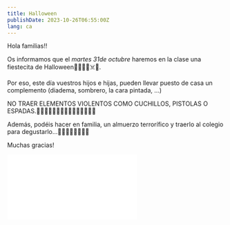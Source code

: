 ```yaml
---
title: Halloween
publishDate: 2023-10-26T06:55:00Z
lang: ca
---
```


Hola familias!!

Os informamos que el _martes 31de octubre_ haremos en la clase una fiestecita de Halloween🧛‍♂️🦇🎃☠️👻.

Por eso, este día vuestros hijos e hijas, pueden llevar puesto de casa un complemento (diadema, sombrero, la cara pintada, ...)

NO TRAER ELEMENTOS VIOLENTOS COMO CUCHILLOS, PISTOLAS O ESPADAS.🧙‍♀️🧙🏾‍♂️🎃🧛‍♂️🧛🏻‍♀️🧟‍♀️🧟‍♂️

Además, podéis hacer en familia, un almuerzo terrorífico y traerlo al colegio para degustarlo...🧑🏼‍🍳👨🏽‍🍳😋😋

Muchas gracias!

[![halloween](/images/halloween-01.md)](/images/halloween-01.md)
